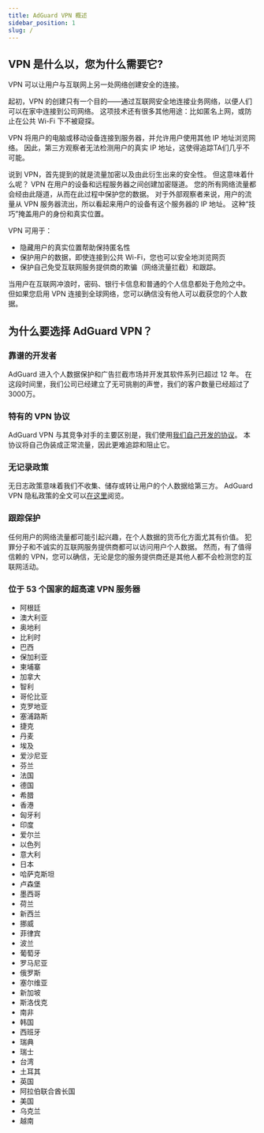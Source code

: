 ```yaml
---
title: AdGuard VPN 概述
sidebar_position: 1
slug: /
---
```


## VPN 是什么以，您为什么需要它?

VPN 可以让用户与互联网上另一处网络创建安全的连接。

起初，VPN 的创建只有一个目的——通过互联网安全地连接业务网络，以便人们可以在家中连接到公司网络。 这项技术还有很多其他用途：比如匿名上网，或防止在公共 Wi-Fi 下不被窥探。

VPN 将用户的电脑或移动设备连接到服务器，并允许用户使用其他 IP 地址浏览网络。 因此，第三方观察者无法检测用户的真实 IP 地址，这使得追踪TA们几乎不可能。

说到 VPN，首先提到的就是流量加密以及由此衍生出来的安全性。 但这意味着什么呢？ VPN 在用户的设备和远程服务器之间创建加密隧道。 您的所有网络流量都会经由此隧道，从而在此过程中保护您的数据。 对于外部观察者来说，用户的流量从 VPN 服务器流出，所以看起来用户的设备有这个服务器的 IP 地址。 这种“技巧”掩盖用户的身份和真实位置。

VPN 可用于：

* 隐藏用户的真实位置帮助保持匿名性
* 保护用户的数据，即使连接到公共 Wi-Fi，您也可以安全地浏览网页
* 保护自己免受互联网服务提供商的欺骗（网络流量拦截）和跟踪。

当用户在互联网冲浪时，密码、银行卡信息和普通的个人信息都处于危险之中。 但如果您启用 VPN 连接到全球网络，您可以确信没有他人可以截获您的个人数据。

## 为什么要选择 AdGuard VPN？

### 靠谱的开发者
AdGuard 进入个人数据保护和广告拦截市场并开发其软件系列已超过 12 年。 在这段时间里，我们公司已经建立了无可挑剔的声誉，我们的客户数量已经超过了 3000万。

### 特有的 VPN 协议
AdGuard VPN 与其竞争对手的主要区别是，我们使用[我们自己开发的协议](/general/adguard-vpn-protocol.mdx)。 本协议将自己伪装成正常流量，因此更难追踪和阻止它。

### 无记录政策

无日志政策意味着我们不收集、储存或转让用户的个人数据给第三方。 AdGuard VPN 隐私政策的全文可以[在这里](https://adguard-vpn.com/privacy.html)阅览。

### 跟踪保护
任何用户的网络流量都可能引起兴趣，在个人数据的货币化方面尤其有价值。 犯罪分子和不诚实的互联网服务提供商都可以访问用户个人数据。 然而，有了值得信赖的 VPN，您可以确信，无论是您的服务提供商还是其他人都不会检测您的互联网活动。

### 位于 53 个国家的超高速 VPN 服务器

* 阿根廷
* 澳大利亚
* 奥地利
* 比利时
* 巴西
* 保加利亚
* 柬埔寨
* 加拿大
* 智利
* 哥伦比亚
* 克罗地亚
* 塞浦路斯
* 捷克
* 丹麦
* 埃及
* 爱沙尼亚
* 芬兰
* 法国
* 德国
* 希腊
* 香港
* 匈牙利
* 印度
* 爱尔兰
* 以色列
* 意大利
* 日本
* 哈萨克斯坦
* 卢森堡
* 墨西哥
* 荷兰
* 新西兰
* 挪威
* 菲律宾
* 波兰
* 葡萄牙
* 罗马尼亚
* 俄罗斯
* 塞尔维亚
* 新加坡
* 斯洛伐克
* 南非
* 韩国
* 西班牙
* 瑞典
* 瑞士
* 台湾
* 土耳其
* 英国
* 阿拉伯联合酋长国
* 美国
* 乌克兰
* 越南
